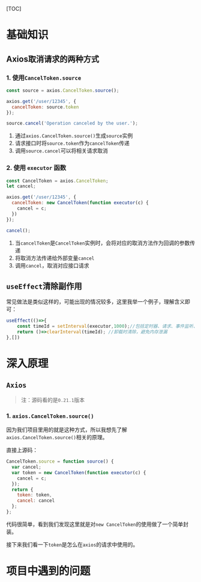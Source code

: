 [TOC]

# 基础知识
## Axios取消请求的两种方式
### 1. 使用`CancelToken.source`
```js
const source = axios.CancelToken.source();

axios.get('/user/12345', {
  cancelToken: source.token
});

source.cancel('Operation canceled by the user.');
```
1. 通过`axios.CancelToken.source()`生成`source`实例
2. 请求接口时将`source.token`作为`cancelToken`传递
3. 调用`source.cancel`可以将相关请求取消

### 2. 使用 `executor` 函数
```js
const CancelToken = axios.CancelToken;
let cancel;

axios.get('/user/12345', {
  cancelToken: new CancelToken(function executor(c) {
    cancel = c;
  })
});

cancel();
```
1. 当`cancelToken`是`CancelToken`实例时，会将对应的取消方法作为回调的参数传递
2. 将取消方法传递给外部变量`cancel`
3. 调用`cancel`，取消对应接口请求

## `useEffect`清除副作用
常见做法是类似这样的，可能出现的情况较多，这里我举一个例子，理解含义即可：
```js
useEffect(()=>{
    const timeId = setInterval(executor,1000);//包括定时器、请求、事件监听、视窗监听等...
    return ()=>clearInterval(timeId); //卸载时清除，避免内存泄漏
},[])
```

# 深入原理
## `Axios`
> 注：源码看的是`0.21.1`版本

### 1. `axios.CancelToken.source()`
因为我们项目里用的就是这种方式，所以我想先了解`axios.CancelToken.source()`相关的原理。 

直接上源码：
```js
CancelToken.source = function source() {
  var cancel;
  var token = new CancelToken(function executor(c) {
    cancel = c;
  });
  return {
    token: token,
    cancel: cancel
  };
};
```
代码很简单，看到我们发现这里就是对`new CancelToken`的使用做了一个简单封装。

接下来我们看一下`token`是怎么在`axios`的请求中使用的。

# 项目中遇到的问题